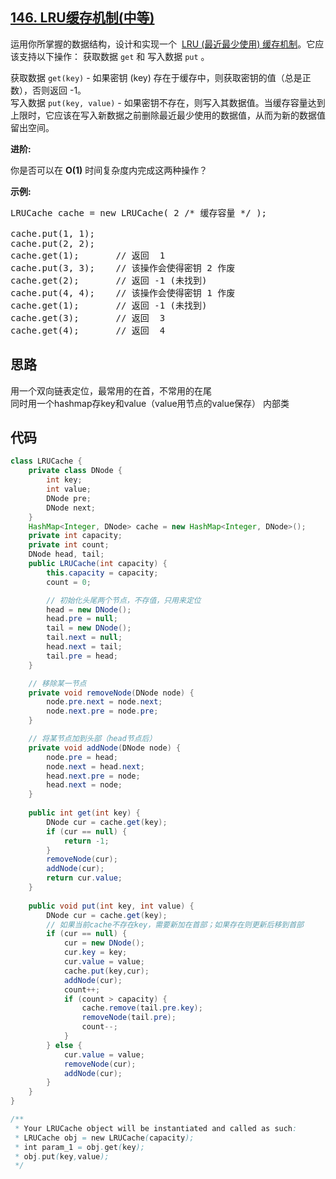 ## [146. LRU缓存机制(中等)](https://leetcode-cn.com/problems/lru-cache/)
<div class="notranslate"><p>运用你所掌握的数据结构，设计和实现一个&nbsp; <a href="https://baike.baidu.com/item/LRU">LRU (最近最少使用) 缓存机制</a>。它应该支持以下操作： 获取数据 <code>get</code> 和 写入数据 <code>put</code> 。</p>

<p>获取数据 <code>get(key)</code> - 如果密钥 (key) 存在于缓存中，则获取密钥的值（总是正数），否则返回 -1。<br>
写入数据 <code>put(key, value)</code> - 如果密钥不存在，则写入其数据值。当缓存容量达到上限时，它应该在写入新数据之前删除最近最少使用的数据值，从而为新的数据值留出空间。</p>

<p><strong>进阶:</strong></p>

<p>你是否可以在&nbsp;<strong>O(1)</strong> 时间复杂度内完成这两种操作？</p>

<p><strong>示例:</strong></p>

<pre>LRUCache cache = new LRUCache( 2 /* 缓存容量 */ );

cache.put(1, 1);
cache.put(2, 2);
cache.get(1);       // 返回  1
cache.put(3, 3);    // 该操作会使得密钥 2 作废
cache.get(2);       // 返回 -1 (未找到)
cache.put(4, 4);    // 该操作会使得密钥 1 作废
cache.get(1);       // 返回 -1 (未找到)
cache.get(3);       // 返回  3
cache.get(4);       // 返回  4
</pre>
</div>

## 思路
用一个双向链表定位，最常用的在首，不常用的在尾  
同时用一个hashmap存key和value（value用节点的value保存）
内部类

## 代码
```java
class LRUCache {
    private class DNode {
        int key;
        int value;
        DNode pre;
        DNode next;
    }
    HashMap<Integer, DNode> cache = new HashMap<Integer, DNode>();
    private int capacity;
    private int count;
    DNode head, tail;
    public LRUCache(int capacity) {
        this.capacity = capacity;
        count = 0;

        // 初始化头尾两个节点，不存值，只用来定位
        head = new DNode();
        head.pre = null;
        tail = new DNode();
        tail.next = null;
        head.next = tail;
        tail.pre = head;
    }

    // 移除某一节点
    private void removeNode(DNode node) {
        node.pre.next = node.next;
        node.next.pre = node.pre;
    }

    // 将某节点加到头部（head节点后）
    private void addNode(DNode node) {
        node.pre = head;
        node.next = head.next;
        head.next.pre = node;
        head.next = node;
    }
    
    public int get(int key) {
        DNode cur = cache.get(key);
        if (cur == null) {
            return -1;
        }
        removeNode(cur);
        addNode(cur);
        return cur.value;
    }
    
    public void put(int key, int value) {
        DNode cur = cache.get(key);
        // 如果当前cache不存在key，需要新加在首部；如果存在则更新后移到首部
        if (cur == null) {
            cur = new DNode();
            cur.key = key;
            cur.value = value;
            cache.put(key,cur);
            addNode(cur);
            count++;
            if (count > capacity) {
                cache.remove(tail.pre.key);
                removeNode(tail.pre);
                count--;
            }
        } else {
            cur.value = value;
            removeNode(cur);
            addNode(cur);
        }
    }
}

/**
 * Your LRUCache object will be instantiated and called as such:
 * LRUCache obj = new LRUCache(capacity);
 * int param_1 = obj.get(key);
 * obj.put(key,value);
 */
```
